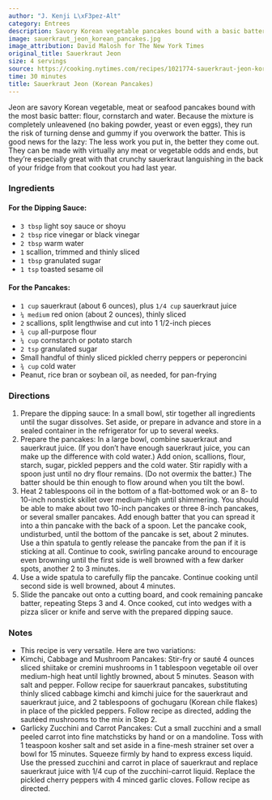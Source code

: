```yaml
---
author: "J. Kenji L\xF3pez-Alt"
category: Entrees
description: Savory Korean vegetable pancakes bound with a basic batter.
image: sauerkraut_jeon_korean_pancakes.jpg
image_attribution: David Malosh for The New York Times
original_title: Sauerkraut Jeon
size: 4 servings
source: https://cooking.nytimes.com/recipes/1021774-sauerkraut-jeon-korean-pancakes?action=click&module=RelatedLinks&pgtype=Article
time: 30 minutes
title: Sauerkraut Jeon (Korean Pancakes)
---
```


Jeon are savory Korean vegetable, meat or seafood pancakes bound with the most basic batter: flour, cornstarch and water. Because the mixture is completely unleavened (no baking powder, yeast or even eggs), they run the risk of turning dense and gummy if you overwork the batter. This is good news for the lazy: The less work you put in, the better they come out. They can be made with virtually any meat or vegetable odds and ends, but they’re especially great with that crunchy sauerkraut languishing in the back of your fridge from that cookout you had last year.

### Ingredients

#### For the Dipping Sauce:

* `3 tbsp` light soy sauce or shoyu
* `2 tbsp` rice vinegar or black vinegar
* `2 tbsp` warm water
* `1` scallion, trimmed and thinly sliced
* `1 tbsp` granulated sugar
* `1 tsp` toasted sesame oil

#### For the Pancakes:

* `1 cup` sauerkraut (about 6 ounces), plus `1/4 cup` sauerkraut juice
* `¼ medium` red onion (about 2 ounces), thinly sliced
* `2` scallions, split lengthwise and cut into 1 1/2-inch pieces
* `¾ cup` all-purpose flour
* `¼ cup` cornstarch or potato starch
* `2 tsp` granulated sugar
* Small handful of thinly sliced pickled cherry peppers or peperoncini
* `¾ cup` cold water
* Peanut, rice bran or soybean oil, as needed, for pan-frying

### Directions

1. Prepare the dipping sauce: In a small bowl, stir together all ingredients until the sugar dissolves. Set aside, or prepare in advance and store in a sealed container in the refrigerator for up to several weeks.
2. Prepare the pancakes: In a large bowl, combine sauerkraut and sauerkraut juice. (If you don’t have enough sauerkraut juice, you can make up the difference with cold water.) Add onion, scallions, flour, starch, sugar, pickled peppers and the cold water. Stir rapidly with a spoon just until no dry flour remains. (Do not overmix the batter.) The batter should be thin enough to flow around when you tilt the bowl.
3. Heat 2 tablespoons oil in the bottom of a flat-bottomed wok or an 8- to 10-inch nonstick skillet over medium-high until shimmering. You should be able to make about two 10-inch pancakes or three 8-inch pancakes, or several smaller pancakes. Add enough batter that you can spread it into a thin pancake with the back of a spoon. Let the pancake cook, undisturbed, until the bottom of the pancake is set, about 2 minutes. Use a thin spatula to gently release the pancake from the pan if it is sticking at all. Continue to cook, swirling pancake around to encourage even browning until the first side is well browned with a few darker spots, another 2 to 3 minutes.
4. Use a wide spatula to carefully flip the pancake. Continue cooking until second side is well browned, about 4 minutes.
5. Slide the pancake out onto a cutting board, and cook remaining pancake batter, repeating Steps 3 and 4. Once cooked, cut into wedges with a pizza slicer or knife and serve with the prepared dipping sauce.

### Notes

- This recipe is very versatile. Here are two variations:
- Kimchi, Cabbage and Mushroom Pancakes: Stir-fry or sauté 4 ounces sliced shiitake or cremini mushrooms in 1 tablespoon vegetable oil over medium-high heat until lightly browned, about 5 minutes. Season with salt and pepper. Follow recipe for sauerkraut pancakes, substituting thinly sliced cabbage kimchi and kimchi juice for the sauerkraut and sauerkraut juice, and 2 tablespoons of gochugaru (Korean chile flakes) in place of the pickled peppers. Follow recipe as directed, adding the sautéed mushrooms to the mix in Step 2.
- Garlicky Zucchini and Carrot Pancakes: Cut a small zucchini and a small peeled carrot into fine matchsticks by hand or on a mandoline. Toss with 1 teaspoon kosher salt and set aside in a fine-mesh strainer set over a bowl for 15 minutes. Squeeze firmly by hand to express excess liquid. Use the pressed zucchini and carrot in place of sauerkraut and replace sauerkraut juice with 1/4 cup of the zucchini-carrot liquid. Replace the pickled cherry peppers with 4 minced garlic cloves. Follow recipe as directed.